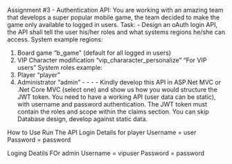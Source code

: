 Assignment #3 - Authentication API: 
You are working with an amazing team that develops a super popular mobile game, the team decided to 
make the game only available to logged in users. 
Task: - 
Design an oAuth login API, the API shall tell the user his/her roles and what systems regions 
he/she can access. 
System example regions: 
1. Board game “b_game” (default for all logged in users) 
2. VIP Character modification “vip_chararacter_personalize” “For VIP users” 
System roles example: 
1. Player “player” 
2. Administrator “admin” - - - - 
Kindly develop this API in ASP.Net MVC or .Net Core MVC (select one) and show us how you 
would structure the JWT token. 
You need to have a working API (user data can be static), with username and password 
authentication. 
The JWT token must contain the roles and scope within the claims section. 
You can skip Database design, develop against static data.


How to Use 
Run The API 
Login Details for player
Username = user
Password = password

Loging Deatils FOr admin
Username = vipuser
Password = password

